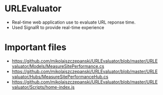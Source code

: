 # URLEvaluator

* Real-time web application use to evaluate URL reponse time.
* Used SignalR to provide real-time experience

# Important files

* https://github.com/mikolajszczepanski/URLEvaluator/blob/master/URLEvaluator/Models/MeasureSitePerformance.cs
* https://github.com/mikolajszczepanski/URLEvaluator/blob/master/URLEvaluator/Hubs/MeasureSitePerformanceHub.cs
* https://github.com/mikolajszczepanski/URLEvaluator/blob/master/URLEvaluator/Scripts/home-index.js

